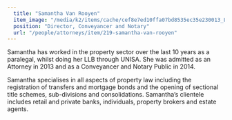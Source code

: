 ```yaml
---
  title: "Samantha Van Rooyen"
  item_image: "/media/k2/items/cache/cef8e7ed10ffa07bd8535ec35e230013_L.jpg"
  position: "Director, Conveyancer and Notary"
  url: "/people/attorneys/item/219-samantha-van-rooyen"
---
```


Samantha has worked in the property sector over the last 10 years as a paralegal, whilst doing her LLB through UNISA. She was admitted as an Attorney in 2013 and as a Conveyancer and Notary Public in 2014. 
<!--more-->
Samantha specialises in all aspects of property law including the registration of transfers and mortgage bonds and the opening of sectional title schemes, sub-divisions and consolidations. Samantha’s clientele includes retail and private banks, individuals, property brokers and estate agents.